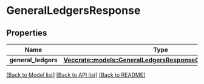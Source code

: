 # GeneralLedgersResponse

## Properties

Name | Type | Description | Notes
------------ | ------------- | ------------- | -------------
**general_ledgers** | [**Vec<crate::models::GeneralLedgersResponseGeneralLedgersInner>**](generalLedgersResponse_general_ledgers_inner.md) |  | 

[[Back to Model list]](../README.md#documentation-for-models) [[Back to API list]](../README.md#documentation-for-api-endpoints) [[Back to README]](../README.md)


